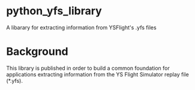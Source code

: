 # python_yfs_library
 A libarary for extracting information from YSFlight's .yfs files

# Background
This library is published in order to build a common foundation for applications extracting information from the YS Flight Simulator replay file (*.yfs).
